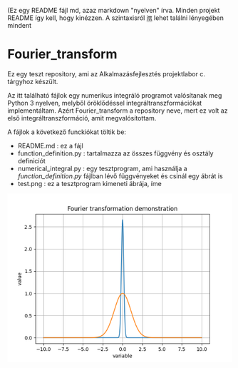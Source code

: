 (Ez egy README fájl md, azaz markdown "nyelven" írva. Minden projekt README így kell, hogy kinézzen. A szintaxisról [itt](https://www.markdownguide.org/basic-syntax/) lehet találni lényegében mindent

# Fourier_transform

Ez egy teszt repository, ami az Alkalmazásfejlesztés projektlabor c. tárgyhoz készült.

Az itt található fájlok egy numerikus integráló programot valósítanak meg Python 3 nyelven, melyből öröklődéssel integráltranszformációkat implementáltam. Azért Fourier_transform a repository neve, mert ez volt az első integráltranszformáció, amit megvalósítottam.

A fájlok a következő funckiókat töltik be:

* README.md : ez a fájl
* function_definition.py : tartalmazza az összes függvény és osztály definiciót
* numerical_integral.py : egy tesztprogram, ami használja a *function_definition.py* fájlban lévő függvényeket és csinál egy ábrát is
* test.png : ez a tesztprogram kimeneti ábrája, íme

![Teszt ábra](test.png)